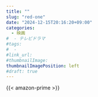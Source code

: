 ```yaml
---
title: ""
slug: "red-one"
date: "2024-12-15T20:16:20+09:00"
categories:
  - 映画
#  - テレビドラマ
#tags:
#  - 
#link_url: 
#thumbnailImage: 
thumbnailImagePosition: left
#draft: true
---
```


<!--more-->

{{< amazon-prime >}}

